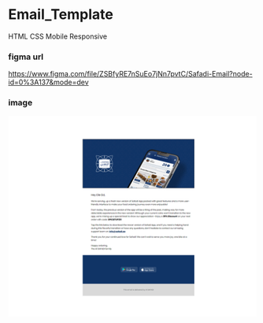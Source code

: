 # Email_Template
HTML     CSS     Mobile Responsive

### figma url
https://www.figma.com/file/ZSBfyRE7nSuEo7jNn7pvtC/Safadi-Email?node-id=0%3A137&mode=dev

### image
![Email template](page.png)
